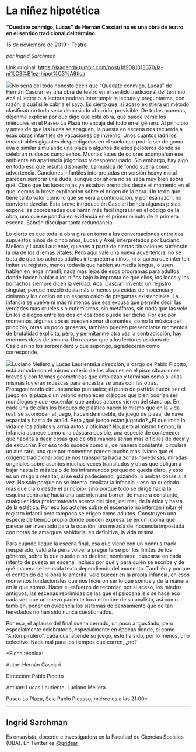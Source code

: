 # La niñez hipotética

**“Quedate conmigo, Lucas” de Hernán Casciari no es una obra de teatro en el sentido tradicional del término.**

15 de noviembre de 2019 - Teatro

_por Ingrid Sarchman_

Link original: https://laagenda.tumblr.com/post/189081013370/la-ni%C3%B1ez-hipot%C3%A9tica

![](https://64.media.tumblr.com/92bfe1002f038d75b0f252d41217f43d/5bc699ba932ea455-75/s500x750/5f487acfebd0ef56a3fe504129a389db7da3d594.jpg)No sería del todo honesto decir que “Quedate conmigo, Lucas” de Hernán Casciari es una obra de teatro en el sentido tradicional del término. Acá el lector o la lectora podrían interrumpir la lectura y preguntarme, con razón, a cuál sí le cabría el sayo. Es cierto que, si acaso existiera un método clasificatorio todo sería demasiado aburrido, previsible. De todas maneras, déjenme explicar por qué digo que esta obra, que puede verse los miércoles en el Paseo La Plaza no encaja del todo en el género. Al principio y antes de que las luces se apaguen, la puesta en escena nos recuerda a esas obras infantiles de vacaciones de invierno. Unos cuantos ladrillos encastrables gigantes desperdigados en el suelo que podría ser de goma eva o similar simulando una plaza o algunos de esos peloteros donde se celebran ruidosos cumpleaños. Muchas luces de colores acompañan ese ambiente en apariencia jolgorioso y despreocupado. Sin embargo, hay algo en todo eso que resulta disonante. La música de fondo suena como advertencia. Canciones infantiles interpretadas en versión heavy metal parecen sembrar una duda, aunque por ahora no se sepa muy bien sobre qué. Claro que las luces rojas ya estaban prendidas desde el momento en el que leemos la breve explicación sobre el origen de la obra. Un texto que tiene tanto valor como lo que se verá a continuación, y por esa razón, no conviene develar. Esta breve introducción Casciari brinda algunas pistas, expone las coordenadas que harán más fácil ingresar en el código de la obra, uno que se pondrá en evidencia en el primer minuto de la primera escena. Sabrán disculpar tanta redundancia.


Lo cierto es que toda la obra gira en torno a las conversaciones entre dos supuestos niños de cinco años, Lucas y Axel, interpretados por Luciano Mellera y Lucas Lauriente, quienes a partir de ciertas situaciones surfearán la ola de los dilemas vitales. Pero aquí vale una nueva advertencia: no se trata de que los actores adultos interpreten a niños, ni si quiera que intenten imitar su registro, menos todavía que hablen su media lengua, o usen hablen en jerga infantil; nada más lejos de esos programas para adultos donde hacen hablar a los niños bajo la impronta de que ellos, los locos y los borrachos siempre dicen la verdad. Acá, Casciari inventó un registro singular, porque mezcló dosis más o menos parecidas de inocencia y cinismo y los cocinó en un espeso caldo de preguntas existenciales. La infancia se vuelve ni más ni menos que esa excusa que permite decir las verdades más crueles sin eufemismos, sin metáforas, sin nada que las vele. En los diálogos entre los dos chicos todo puede ser dicho. Por eso por momentos, algunas cosas pueden sonar disonantes, como la música del principio, otras un poco groseras, también pueden presenciarse momentos de brutalidad explícita, pero, y permítanme otra vez la contradicción, hay enormes dosis de ternura. Un recurso que a los lectores asiduos de Casiciari no los sorprenderá y que supongo, agradecerán como corresponde.


![](https://64.media.tumblr.com/92bfe1002f038d75b0f252d41217f43d/5bc699ba932ea455-75/s500x750/5f487acfebd0ef56a3fe504129a389db7da3d594.jpg)Luciano Mellero y Lucas LaurienteLa dirección, a cargo de Pablo Picotto, está armada con el mismo criterio de los bloques en el piso: situaciones breves y con formas geométricas que empiezan y terminan como si ellas mismas tuvieran muescas para encastrarse unas con las otras. Protagonizando circunstancias puntuales; el punto de partida puede ser el juego en la plaza o un velorio establecen diálogos que bien podrían ser monólogos y que recuerdan que ambos actores vienen del stand up. En cada una de ellas los bloques de plástico hacen lo mismo que en la vida real: se acomodan al juego, hacen de mueble, de juego de plaza, de nave espacial y hasta de ataúd. Pero ¿qué juego están jugando? ¿El que imita la vida de los adultos y arma autos y oficinas? No, pero al mismo tiempo, la infancia aparece como una cáscara posible, una especie de contenedor que habilita a decir cosas que de otra manera serían más difíciles de decir y de escuchar. Por eso todo sucede como si, de manera constante, circulara un aire raro, uno que por momentos parece mucho más liviano que el oxígeno tradicional porque nos transporta hacia zonas novedosas, miradas originales sobre asuntos muchas veces transitados y otras que obligan a bajar hasta lo más bajo de los inframundos porque no queda claro, y esto es un rasgo a resaltar, si se está padeciendo, gozando, o ambas cosas a la vez. No solo porque no se intenta idealizar la infancia – eso ha quedado más que claro desde el principio- sino porque todo se dirige hacia la esquina contraria; hacia una que intentará borrar, de manera constante, cualquier idea preformateada acerca del bien, del mal, de la ética y hasta de la estética. Por eso los actores sobre el escenario no intentan imitar el registro infantil pero tampoco se erigen como adultos. Construyen una especie de tiempo propio donde pueden expresarse en un idioma que parece ser inventado para la ocasión: una mezcla de inocencia impostada con notas de amargura sabiduría; en definitiva, la vida misma. 


Para cuando llegue la escena final, esa que viene con un bonnus track inesperado, valdrá la pena volver a preguntarse por los límites de los géneros, sobre lo que puede o no decirse, nombrarse, buscarse en cada intento de puesta en escena. Incluso por qué y para quién se escribe y de qué manera se lee cada texto dependiendo del momento. También y porque el contenido de la obra lo amerita, vale bucear en la propia infancia, en esos momentos fundacionales que nos hicieron ser lo que somos y de la manera en la que somos. Hacer el esfuerzo de recordar, por si acaso, los miedos antiguos, las escenas reprimidas de las que el psicoanálisis se hace eco cada vez que un nuevo paciente toca el timbre de su analista, así como también, poner en evidencia los sistemas de pensamiento que de tan heredados no han sido nunca cuestionados. 


Por eso, el aplauso del final suena cerrado, un poco angustiado, pero especialmente celebratorio, especialmente en épocas donde, si como “Antón pirulero”, cada cual atiende su juego, este ha sido, por lo menos, uno colectivo. Nada mal para los tiempos que corren, ¿no?


*Ficha técnica:  

Autor: Hernán Casciari  

Dirección: Pablo Picotto  

Actúan: Lucas Lauriente, Luciano Mellera  

Paseo La Plaza, Sala Pablo Picasso, miércoles a las 21:00*



---

Ingrid Sarchman
---------------

 Es ensayista, docente e investigadora en la Facultad de Ciencias Sociales (UBA). En Twitter es [@gridsar](https://twitter.com/gridsar)

